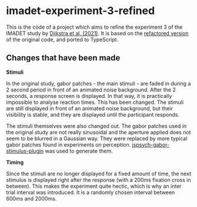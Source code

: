 # imadet-experiment-3-refined

This is the code of a project which aims to refine the experiment 3 of the IMADET study by [Dijkstra et al. (2021)][original-study]. It is based on the [refactored version][original-study-refactored] of the original code, and ported to TypeScript.

## Changes that have been made

**Stimuli**

In the original study, gabor patches - the main stimuli - are faded in during a 2 second period in front of an animated noise background. After the 2 seconds, a response screen is displayed. In that way, it is practically impossible to analyse reaction times. This has been changed. The stimuli are still displayed in front of an animated noise background, but their visibility is stable, and they are displayed until the participant responds.

The stimuli themselves were also changed out. The gabor patches used in the original study are not really sinusoidal and the aperture applied does not seem to be blurred in a Gaussian way. They were replaced by more typical gabor patches found in experiments on perception. [jspsych-gabor-stimulus-plugin][gabor-plugin] was used to generate them.

**Timing**

Since the stimuli are no longer displayed for a fixed amount of time, the next stimulus is displayed right after the response (with a 200ms fixation cross in between). This makes the experiment quite hectic, which is why an inter trial interval was introduced. It is a randomly chosen interval between 600ms and 2000ms.

[original-study]: https://doi.org/10.1016/j.cognition.2021.104719
[original-study-refactored]: https://github.com/kogpsy/imadet-replication-experiment-3
[gabor-plugin]: https://github.com/kogpsy/jspsych-gabor-stimulus-plugin
[gabor-patches]: https://duckduckgo.com/?q=gabor+patch&iax=images&ia=images
